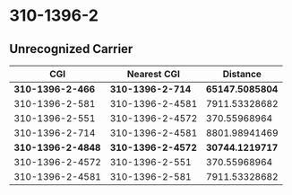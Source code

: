 # 310-1396-2
## Unrecognized Carrier


| CGI | Nearest CGI | Distance |
|-----|-------------|----------|
| **310-1396-2-466** | **310-1396-2-714** | **65147.5085804** |
| 310-1396-2-581 | 310-1396-2-4581 | 7911.53328682 |
| 310-1396-2-551 | 310-1396-2-4572 | 370.55968964 |
| 310-1396-2-714 | 310-1396-2-4581 | 8801.98941469 |
| **310-1396-2-4848** | **310-1396-2-4572** | **30744.1219717** |
| 310-1396-2-4572 | 310-1396-2-551 | 370.55968964 |
| 310-1396-2-4581 | 310-1396-2-581 | 7911.53328682 |
